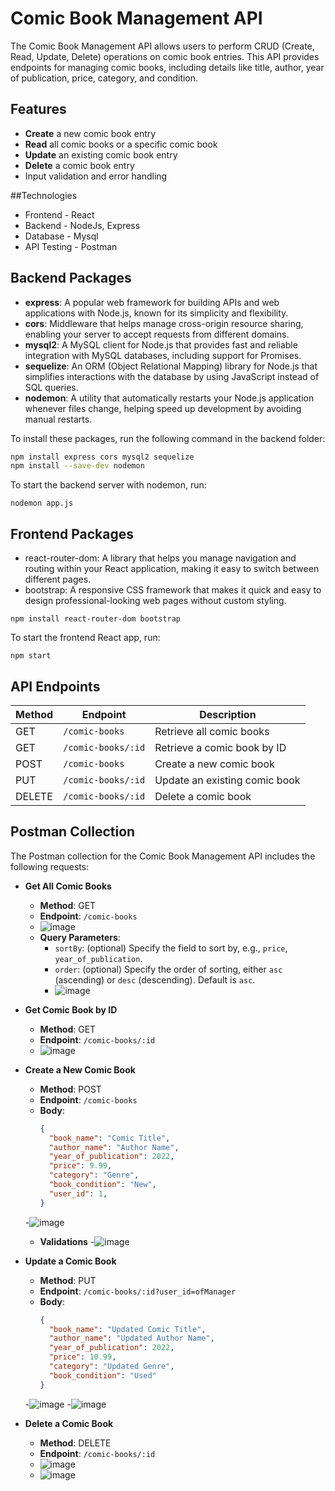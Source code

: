 # Comic Book Management API

The Comic Book Management API allows users to perform CRUD (Create, Read, Update, Delete) operations on comic book entries. This API provides endpoints for managing comic books, including details like title, author, year of publication, price, category, and condition.

## Features

- **Create** a new comic book entry
- **Read** all comic books or a specific comic book
- **Update** an existing comic book entry
- **Delete** a comic book entry
- Input validation and error handling

##Technologies
- Frontend - React
- Backend - NodeJs, Express
- Database - Mysql
- API Testing - Postman

## Backend Packages

- **express**: A popular web framework for building APIs and web applications with Node.js, known for its simplicity and flexibility.
- **cors**: Middleware that helps manage cross-origin resource sharing, enabling your server to accept requests from different domains.
- **mysql2**: A MySQL client for Node.js that provides fast and reliable integration with MySQL databases, including support for Promises.
- **sequelize**: An ORM (Object Relational Mapping) library for Node.js that simplifies interactions with the database by using JavaScript instead of SQL queries.
- **nodemon**: A utility that automatically restarts your Node.js application whenever files change, helping speed up development by avoiding manual restarts.

To install these packages, run the following command in the backend folder:

```bash
npm install express cors mysql2 sequelize
npm install --save-dev nodemon
```
To start the backend server with nodemon, run:
```
nodemon app.js
```
## Frontend Packages
- react-router-dom: A library that helps you manage navigation and routing within your React application, making it easy to switch between different pages.
- bootstrap: A responsive CSS framework that makes it quick and easy to design professional-looking web pages without custom styling.
```
npm install react-router-dom bootstrap
```
To start the frontend React app, run:
```
npm start
```
## API Endpoints

| Method | Endpoint                | Description                          |
|--------|-------------------------|--------------------------------------|
| GET    | `/comic-books`      	   | Retrieve all comic books             |
| GET    | `/comic-books/:id`      | Retrieve a comic book by ID          |
| POST   | `/comic-books`          | Create a new comic book              |
| PUT    | `/comic-books/:id`      | Update an existing comic book        |
| DELETE | `/comic-books/:id`      | Delete a comic book                  |

## Postman Collection

The Postman collection for the Comic Book Management API includes the following requests:

- **Get All Comic Books**
  - **Method**: GET
  - **Endpoint**: `/comic-books`
  - ![image](https://github.com/user-attachments/assets/bf764919-04ec-4860-9b8a-57fd171fb2e8)
  - **Query Parameters**:
    - `sortBy`: (optional) Specify the field to sort by, e.g., `price`, `year_of_publication`.
    - `order`: (optional) Specify the order of sorting, either `asc` (ascending) or `desc` (descending). Default is `asc`.
    - ![image](https://github.com/user-attachments/assets/35606ff7-3d18-4613-b2de-25aff3ba7055)
- **Get Comic Book by ID**
  - **Method**: GET
  - **Endpoint**: `/comic-books/:id`
  - ![image](https://github.com/user-attachments/assets/1e9c2941-7422-44c0-9180-ce8c6c030d19)

- **Create a New Comic Book**
  - **Method**: POST
  - **Endpoint**: `/comic-books`
  - **Body**:
    ```json
    {
      "book_name": "Comic Title",
      "author_name": "Author Name",
      "year_of_publication": 2022,
      "price": 9.99,
      "category": "Genre",
      "book_condition": "New",
      "user_id": 1,
    }
    ```
  -![image](https://github.com/user-attachments/assets/11a3a85c-5651-45f0-8b87-2e7fcb75debb)
  - **Validations**
  -![image](https://github.com/user-attachments/assets/234cd97d-d40f-47bc-89e4-719634415fa1)
- **Update a Comic Book**
  - **Method**: PUT
  - **Endpoint**: `/comic-books/:id?user_id=ofManager`
  - **Body**:
    ```json
    {
      "book_name": "Updated Comic Title",
      "author_name": "Updated Author Name",
      "year_of_publication": 2022,
      "price": 10.99,
      "category": "Updated Genre",
      "book_condition": "Used"
    }
    ```
  -![image](https://github.com/user-attachments/assets/274426e5-0584-4e5d-9ab8-552590059b2f)
  -![image](https://github.com/user-attachments/assets/94e56784-b71a-44c6-a062-40b987d435ec)
- **Delete a Comic Book**
  - **Method**: DELETE
  - **Endpoint**: `/comic-books/:id`
  - ![image](https://github.com/user-attachments/assets/89437348-e538-47e7-ab24-799880778416)
  - ![image](https://github.com/user-attachments/assets/ee28616d-5990-4adc-8623-ed55ece90c9a)




